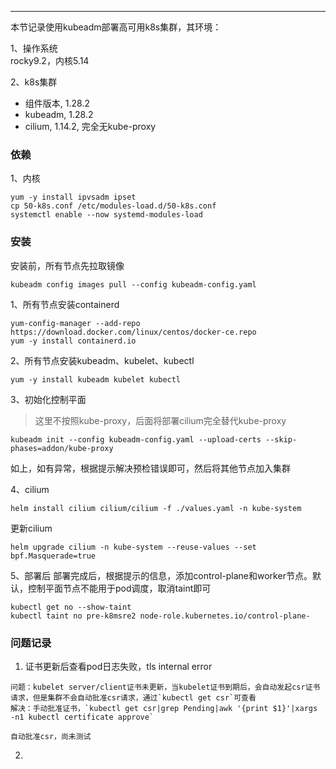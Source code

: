 
---
本节记录使用kubeadm部署高可用k8s集群，其环境：

1、操作系统  
rocky9.2，内核5.14

2、k8s集群
- 组件版本, 1.28.2
- kubeadm, 1.28.2
- cilium, 1.14.2, 完全无kube-proxy


### 依赖
1、内核
```
yum -y install ipvsadm ipset
cp 50-k8s.conf /etc/modules-load.d/50-k8s.conf
systemctl enable --now systemd-modules-load
```

### 安装
安装前，所有节点先拉取镜像
```
kubeadm config images pull --config kubeadm-config.yaml
```

1、所有节点安装containerd
```
yum-config-manager --add-repo https://download.docker.com/linux/centos/docker-ce.repo
yum -y install containerd.io
```

2、所有节点安装kubeadm、kubelet、kubectl
```
yum -y install kubeadm kubelet kubectl
```
3、初始化控制平面

> 这里不按照kube-proxy，后面将部署cilium完全替代kube-proxy

```
kubeadm init --config kubeadm-config.yaml --upload-certs --skip-phases=addon/kube-proxy
```
如上，如有异常，根据提示解决预检错误即可，然后将其他节点加入集群

4、cilium
```
helm install cilium cilium/cilium -f ./values.yaml -n kube-system
```

更新cilium
```
helm upgrade cilium -n kube-system --reuse-values --set bpf.Masquerade=true
```

5、部署后
部署完成后，根据提示的信息，添加control-plane和worker节点。默认，控制平面节点不能用于pod调度，取消taint即可
```
kubectl get no --show-taint
kubectl taint no pre-k8msre2 node-role.kubernetes.io/control-plane-
```

### 问题记录
1. 证书更新后查看pod日志失败，tls internal error
```
问题：kubelet server/client证书未更新，当kubelet证书到期后，会自动发起csr证书请求，但是集群不会自动批准csr请求，通过`kubectl get csr`可查看
解决：手动批准证书，`kubectl get csr|grep Pending|awk '{print $1}'|xargs -n1 kubectl certificate approve`

自动批准csr，尚未测试
```
2. 
